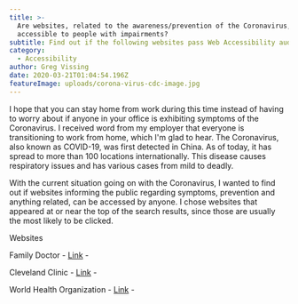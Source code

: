 ```yaml
---
title: >-
  Are websites, related to the awareness/prevention of the Coronavirus,
  accessible to people with impairments?
subtitle: Find out if the following websites pass Web Accessibility audits.
category:
  - Accessibility
author: Greg Vissing
date: 2020-03-21T01:04:54.196Z
featureImage: uploads/corona-virus-cdc-image.jpg
---
```

I hope that you can stay home from work during this time instead of having to worry about if anyone in your office is exhibiting symptoms of the Coronavirus. I received word from my employer that everyone is transitioning to work from home, which I'm glad to hear. The Coronavirus, also known as COVID-19, was first detected in China. As of today, it has spread to more than 100 locations internationally. This disease causes respiratory issues and has various cases from mild to deadly.

With the current situation going on with the Coronavirus, I wanted to find out if websites informing the public regarding symptoms, prevention and anything related, can be accessed by anyone. I chose websites that appeared at or near the top of the search results, since those are usually the most likely to be clicked. 

Websites

Family Doctor - [Link](https://familydoctor.org/condition/coronavirus/) - 

Cleveland Clinic - [Link](https://newsroom.clevelandclinic.org/2020/03/15/frequently-asked-questions-about-coronavirus-disease-2019-covid-19/) - 

World Health Organization - [Link](https://www.who.int/health-topics/coronavirus) -